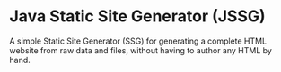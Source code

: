 # Java Static Site Generator (JSSG)

A simple Static Site Generator (SSG) for generating a complete HTML website from raw data and files, without having to author any HTML by hand.